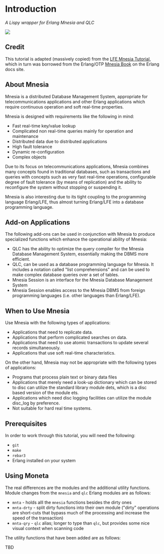 # Introduction

*A Lispy wrapper for Erlang Mnesia and QLC*

[![][moneta-logo]][moneta-logo-large]

[moneta-logo]: images/mnemosyne-y500.png
[moneta-logo-large]: images/mnemosyne-y2000.png


## Credit

This tutorial is adapted (massively copied) from the [LFE Mnesia Tutorial](http://docs.lfe.io/tutorials/mnesia/1.html), which in turn was borrowed from the Erlang/OTP [Mnesia Book](http://www.erlang.org/doc/apps/mnesia/Mnesia_chap1.html) on the Erlang docs site.


## About Mnesia

Mnesia is a distributed Database Management System, appropriate for
telecommunications applications and other Erlang applications which require
continuous operation and soft real-time properties.

Mnesia is designed with requirements like the following in mind:

* Fast real-time key/value lookup
* Complicated non real-time queries mainly for operation and maintenance
* Distributed data due to distributed applications
* High fault tolerance
* Dynamic re-configuration
* Complex objects

Due to its focus on telecommunications applications, Mnesia combines many
concepts found in traditional databases, such as transactions and queries with
concepts such as very fast real-time operations, configurable degree of fault
tolerance (by means of replication) and the ability to reconfigure the system
without stopping or suspending it.

Mnesia is also interesting due to its tight coupling to the programming
language Erlang/LFE, thus almost turning Erlang/LFE into a database programming
language.


## Add-on Applications

The following add-ons can be used in conjunction with Mnesia to produce
specialized functions which enhance the operational ability of Mnesia:

* QLC has the ability to optimize the query compiler for the Mnesia Database
  Management System, essentially making the DBMS more efficient.
* QLC, can be used as a database programming language for Mnesia. It includes a
  notation called "list comprehensions" and can be used to make complex
  database queries over a set of tables.
* Mnesia Session is an interface for the Mnesia Database Management System
* Mnesia Session enables access to the Mnesia DBMS from foreign programming
  languages (i.e. other languages than Erlang/LFE).


## When to Use Mnesia

Use Mnesia with the following types of applications:

* Applications that need to replicate data.
* Applications that perform complicated searches on data.
* Applications that need to use atomic transactions to update several records
  simultaneously.
* Applications that use soft real-time characteristics.

On the other hand, Mnesia may not be appropriate with the following types of
applications:

* Programs that process plain text or binary data files
* Applications that merely need a look-up dictionary which can be stored to
  disc can utilize the standard library module dets, which is a disc based
  version of the module ets.
* Applications which need disc logging facilities can utilize the module
  disc_log by preference.
* Not suitable for hard real time systems.


## Prerequisites

In order to work through this tutorial, you will need the following:

* ``git``
* ``make``
* ``rebar3``
* Erlang installed on your system


## Using Moneta

The real differences are the modules and the additional utility functions. Module changes from the ``mnesia`` and ``qlc`` Erlang modules are as follows:

* ``mnta`` - holds alll the ``mnesia`` functions besides the dirty ones
* ``mnta-drty`` - split dirty functions into their own module ("dirty" operations are short-cuts that bypass much of the processing and increase the speed of the transaction)
* ``mnta-qry`` - ``qlc`` alias; longer to type than ``qlc``, but provides some nice visual context when scanning code

The utility functions that have been added are as follows:

TBD
